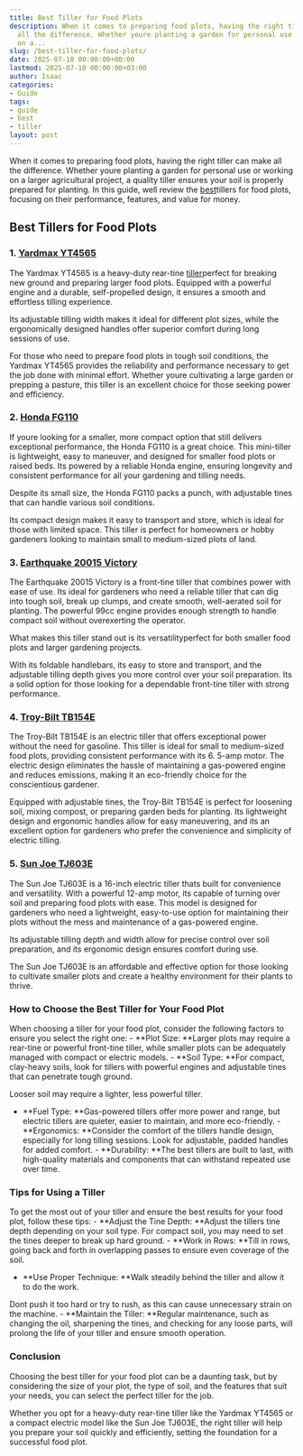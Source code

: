 ```yaml
---
title: Best Tiller for Food Plots
description: When it comes to preparing food plots, having the right tiller can make
  all the difference. Whether youre planting a garden for personal use or working
  on a...
slug: /best-tiller-for-food-plots/
date: 2025-07-10 00:00:00+00:00
lastmod: 2025-07-10 00:00:00+03:00
author: Isaac
categories:
- Guide
tags:
- guide
- best
- tiller
layout: post
---
```

When it comes to preparing food plots, having the right tiller can make all the difference. Whether youre planting a garden for personal use or working on a larger agricultural project, a quality tiller ensures your soil is properly prepared for planting. In this guide, well review the [best](https://pestpolicy.com/best-acrylic-paint-for-wood/)tillers for food plots, focusing on their performance, features, and value for money.

##  Best Tillers for Food Plots

### 1. [Yardmax YT4565](https://www.amazon.com/dp/B00IXG4FZ6?tag=p-policy-20)

The Yardmax YT4565 is a heavy-duty rear-tine [tiller](https://pestpolicy.com/best-rear-tine-tiller/)perfect for breaking new ground and preparing larger food plots. Equipped with a powerful engine and a durable, self-propelled design, it ensures a smooth and effortless tilling experience.

Its adjustable tilling width makes it ideal for different plot sizes, while the ergonomically designed handles offer superior comfort during long sessions of use.

For those who need to prepare food plots in tough soil conditions, the Yardmax YT4565 provides the reliability and performance necessary to get the job done with minimal effort. Whether youre cultivating a large garden or prepping a pasture, this tiller is an excellent choice for those seeking power and efficiency.

### 2. [Honda FG110](https://www.amazon.com/dp/B07TLXFXLQ?tag=p-policy-20)

If youre looking for a smaller, more compact option that still delivers exceptional performance, the Honda FG110 is a great choice. This mini-tiller is lightweight, easy to maneuver, and designed for smaller food plots or raised beds. Its powered by a reliable Honda engine, ensuring longevity and consistent performance for all your gardening and tilling needs.

Despite its small size, the Honda FG110 packs a punch, with adjustable tines that can handle various soil conditions.

Its compact design makes it easy to transport and store, which is ideal for those with limited space. This tiller is perfect for homeowners or hobby gardeners looking to maintain small to medium-sized plots of land.

### 3. [Earthquake 20015 Victory](https://www.amazon.com/dp/B078CGNYZZ?tag=p-policy-20)

The Earthquake 20015 Victory is a front-tine tiller that combines power with ease of use. Its ideal for gardeners who need a reliable tiller that can dig into tough soil, break up clumps, and create smooth, well-aerated soil for planting. The powerful 99cc engine provides enough strength to handle compact soil without overexerting the operator.

What makes this tiller stand out is its versatilityperfect for both smaller food plots and larger gardening projects.

With its foldable handlebars, its easy to store and transport, and the adjustable tilling depth gives you more control over your soil preparation. Its a solid option for those looking for a dependable front-tine tiller with strong performance.

### 4. [Troy-Bilt TB154E](https://www.amazon.com/dp/B07NYQJWB2?tag=p-policy-20)

The Troy-Bilt TB154E is an electric tiller that offers exceptional power without the need for gasoline. This tiller is ideal for small to medium-sized food plots, providing consistent performance with its 6. 5-amp motor. The electric design eliminates the hassle of maintaining a gas-powered engine and reduces emissions, making it an eco-friendly choice for the conscientious gardener.

Equipped with adjustable tines, the Troy-Bilt TB154E is perfect for loosening soil, mixing compost, or preparing garden beds for planting. Its lightweight design and ergonomic handles allow for easy maneuvering, and its an excellent option for gardeners who prefer the convenience and simplicity of electric tilling.

### 5. [Sun Joe TJ603E](https://www.amazon.com/dp/B07MQK8YT4?tag=p-policy-20)

The Sun Joe TJ603E is a 16-inch electric tiller thats built for convenience and versatility. With a powerful 12-amp motor, its capable of turning over soil and preparing food plots with ease. This model is designed for gardeners who need a lightweight, easy-to-use option for maintaining their plots without the mess and maintenance of a gas-powered engine.

Its adjustable tilling depth and width allow for precise control over soil preparation, and its ergonomic design ensures comfort during use.

The Sun Joe TJ603E is an affordable and effective option for those looking to cultivate smaller plots and create a healthy environment for their plants to thrive.

###  How to Choose the Best Tiller for Your Food Plot

When choosing a tiller for your food plot, consider the following factors to ensure you select the right one: - **Plot Size: **Larger plots may require a rear-tine or powerful front-tine tiller, while smaller plots can be adequately managed with compact or electric models. - **Soil Type: **For compact, clay-heavy soils, look for tillers with powerful engines and adjustable tines that can penetrate tough ground.

Looser soil may require a lighter, less powerful tiller.

- **Fuel Type: **Gas-powered tillers offer more power and range, but electric tillers are quieter, easier to maintain, and more eco-friendly. - **Ergonomics: **Consider the comfort of the tillers handle design, especially for long tilling sessions. Look for adjustable, padded handles for added comfort. - **Durability: **The best tillers are built to last, with high-quality materials and components that can withstand repeated use over time.

###  Tips for Using a Tiller

To get the most out of your tiller and ensure the best results for your food plot, follow these tips: - **Adjust the Tine Depth: **Adjust the tillers tine depth depending on your soil type. For compact soil, you may need to set the tines deeper to break up hard ground. - **Work in Rows: **Till in rows, going back and forth in overlapping passes to ensure even coverage of the soil.

- **Use Proper Technique: **Walk steadily behind the tiller and allow it to do the work.

Dont push it too hard or try to rush, as this can cause unnecessary strain on the machine. - **Maintain the Tiller: **Regular maintenance, such as changing the oil, sharpening the tines, and checking for any loose parts, will prolong the life of your tiller and ensure smooth operation.

###  Conclusion

Choosing the best tiller for your food plot can be a daunting task, but by considering the size of your plot, the type of soil, and the features that suit your needs, you can select the perfect tiller for the job.

Whether you opt for a heavy-duty rear-tine tiller like the Yardmax YT4565 or a compact electric model like the Sun Joe TJ603E, the right tiller will help you prepare your soil quickly and efficiently, setting the foundation for a successful food plot.
